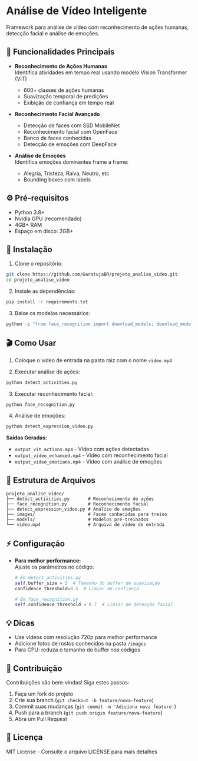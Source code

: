 # Análise de Vídeo Inteligente

Framework para análise de vídeo com reconhecimento de ações humanas, detecção facial e análise de emoções.

## 📌 Funcionalidades Principais

- **Reconhecimento de Ações Humanas**  
  Identifica atividades em tempo real usando modelo Vision Transformer (ViT)
  - 600+ classes de ações humanas
  - Suavização temporal de predições
  - Exibição de confiança em tempo real

- **Reconhecimento Facial Avançado**
  - Detecção de faces com SSD MobileNet
  - Reconhecimento facial com OpenFace
  - Banco de faces conhecidas
  - Detecção de emoções com DeepFace

- **Análise de Emoções**  
  Identifica emoções dominantes frame a frame:
  - Alegria, Tristeza, Raiva, Neutro, etc
  - Bounding boxes com labels

## ⚙️ Pré-requisitos

- Python 3.8+
- Nvidia GPU (recomendado)
- 4GB+ RAM
- Espaço em disco: 2GB+

## 🚀 Instalação

1. Clone o repositório:
```bash
git clone https://github.com/GaratujaBR/projeto_analise_video.git
cd projeto_analise_video
```

2. Instale as dependências:
```bash
pip install -r requirements.txt
```

3. Baixe os modelos necessários:
```python
python -c "from face_recognition import download_models; download_models()"
```

## 🎬 Como Usar

1. Coloque o vídeo de entrada na pasta raiz com o nome `video.mp4`

2. Executar análise de ações:
```bash
python detect_activities.py
```

3. Executar reconhecimento facial:
```bash
python face_recognition.py
```

4. Análise de emoções:
```bash
python detect_expression_video.py
```

**Saídas Geradas:**
- `output_vit_actions.mp4` - Vídeo com ações detectadas
- `output_video_enhanced.mp4` - Vídeo com reconhecimento facial
- `output_video_emotions.mp4` - Vídeo com análise de emoções

## 📂 Estrutura de Arquivos
```
projeto_analise_video/
├── detect_activities.py       # Reconhecimento de ações
├── face_recognition.py        # Reconhecimento facial
├── detect_expression_video.py # Análise de emoções
├── images/                    # Faces conhecidas para treino
├── models/                    # Modelos pré-treinados
└── video.mp4                  # Arquivo de vídeo de entrada
```

## ⚡ Configuração
- **Para melhor performance:**  
  Ajuste os parâmetros no código:
  ```python
  # Em detect_activities.py
  self.buffer_size = 5  # Tamanho do buffer de suavização
  confidence_threshold=0.5  # Limiar de confiança
  
  # Em face_recognition.py
  self.confidence_threshold = 0.7  # Limiar de detecção facial
  ```

## 💡 Dicas
- Use vídeos com resolução 720p para melhor performance
- Adicione fotos de rostos conhecidos na pasta `/images`
- Para CPU: reduza o tamanho do buffer nos códigos

## 🤝 Contribuição
Contribuições são bem-vindas! Siga estes passos:
1. Faça um fork do projeto
2. Crie sua branch (`git checkout -b feature/nova-feature`)
3. Commit suas mudanças (`git commit -m 'Adiciona nova feature'`)
4. Push para a branch (`git push origin feature/nova-feature`)
5. Abra um Pull Request

## 📄 Licença
MIT License - Consulte o arquivo LICENSE para mais detalhes
```
